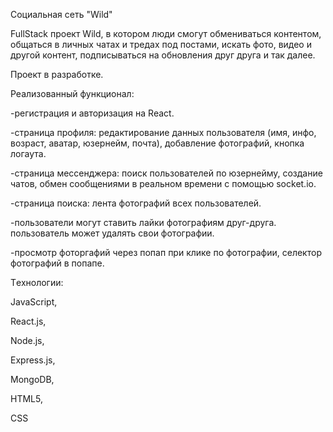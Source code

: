 Социальная сеть "Wild"

FullStack проект Wild, в котором люди смогут обмениваться контентом, общаться в личных чатах и тредах под постами, искать фото, видео и другой контент,
подписываться на обновления друг друга и так далее.

Проект в разработке.

Реализованный функционал:

-регистрация и авторизация на React.

-страница профиля: редактирование данных пользователя (имя, инфо, возраст, аватар, юзернейм, почта), добавление фотографий, кнопка логаута.

-страница мессенджера: поиск пользователей по юзернейму, создание чатов, обмен сообщениями в реальном времени с помощью socket.io.

-страница поиска: лента фотографий всех пользователей.

-пользователи могут ставить лайки фотографиям друг-друга. пользователь может удалять свои фотографии.

-просмотр фоторгафий через попап при клике по фотографии, селектор фотографий в попапе.

Tехнологии:

JavaScript,

React.js,

Node.js,

Express.js,

MongoDB,

HTML5,

CSS

